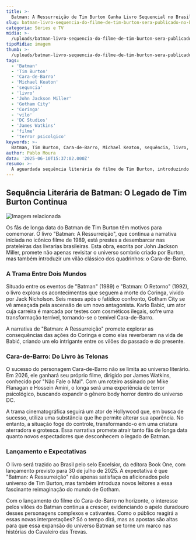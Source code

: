 ```yaml
---
title: >-
  Batman: A Ressurreição de Tim Burton Ganha Livro Sequencial no Brasil com Vilão Inédito
slug: batman-livro-sequencia-do-filme-de-tim-burton-sera-publicado-no-brasil-saiba-os-detalhes
categoria: Séries e TV
midia: >-
  /uploads/batman-livro-sequencia-do-filme-de-tim-burton-sera-publicado-no-brasil-saiba-os-detalhes-thumb.png
tipoMidia: imagem
thumb: >-
  /uploads/batman-livro-sequencia-do-filme-de-tim-burton-sera-publicado-no-brasil-saiba-os-detalhes-thumb.png
tags:
  - 'Batman'
  - 'Tim Burton'
  - 'Cara-de-Barro'
  - 'Michael Keaton'
  - 'sequncia'
  - 'livro'
  - 'John Jackson Miller'
  - 'Gotham City'
  - 'Coringa'
  - 'vilo'
  - 'DC Studios'
  - 'James Watkins'
  - 'filme'
  - 'terror psicolgico'
keywords: >-
  Batman, Tim Burton, Cara-de-Barro, Michael Keaton, sequência, livro, John Jackson Miller, Gotham City, Coringa, vilão, DC Studios, James Watkins, filme, terror psicológico
author: Pablo Moura
data: '2025-06-10T15:37:02.000Z'
resumo: >-
  A aguardada sequência literária do filme de Tim Burton, introduzindo o vilão Cara-de-Barro, chega às livrarias brasileiras. Descubra como essa história expande o universo do Batman de Michael Keaton.
---
```


## Sequência Literária de Batman: O Legado de Tim Burton Continua

![Imagem relacionada](/uploads/batman-livro-sequencia-do-filme-de-tim-burton-sera-publicado-no-brasil-saiba-os-detalhes-0.png)

Os fãs de longa data do Batman de Tim Burton têm motivos para comemorar. O livro "Batman: A Ressurreição", que continua a narrativa iniciada no icônico filme de 1989, está prestes a desembarcar nas prateleiras das livrarias brasileiras. Esta obra, escrita por John Jackson Miller, promete não apenas revisitar o universo sombrio criado por Burton, mas também introduzir um vilão clássico dos quadrinhos: o Cara-de-Barro.

### A Trama Entre Dois Mundos

Situado entre os eventos de "Batman" (1989) e "Batman: O Retorno" (1992), o livro explora os acontecimentos que seguem a morte do Coringa, vivido por Jack Nicholson. Seis meses após o fatídico confronto, Gotham City se vê ameaçada pela ascensão de um novo antagonista. Karlo Babić, um ator cuja carreira é marcada por testes com cosméticos ilegais, sofre uma transformação terrível, tornando-se o temível Cara-de-Barro.

A narrativa de "Batman: A Ressurreição" promete explorar as consequências das ações do Coringa e como elas reverberam na vida de Babić, criando um elo intrigante entre os vilões do passado e do presente.

### Cara-de-Barro: Do Livro às Telonas

O sucesso do personagem Cara-de-Barro não se limita ao universo literário. Em 2026, ele ganhará seu próprio filme, dirigido por James Watkins, conhecido por "Não Fale o Mal". Com um roteiro assinado por Mike Flanagan e Hossein Amini, o longa será uma experiência de terror psicológico, buscando expandir o gênero body horror dentro do universo DC.

A trama cinematográfica seguirá um ator de Hollywood que, em busca de sucesso, utiliza uma substância que lhe permite alterar sua aparência. No entanto, a situação foge do controle, transformando-o em uma criatura aterradora e grotesca. Essa narrativa promete atrair tanto fãs de longa data quanto novos espectadores que desconhecem o legado de Batman.

### Lançamento e Expectativas

O livro será trazido ao Brasil pelo selo Excelsior, da editora Book One, com lançamento previsto para 30 de julho de 2025. A expectativa é que "Batman: A Ressurreição" não apenas satisfaça os aficionados pelo universo de Tim Burton, mas também introduza novos leitores a essa fascinante reimaginação do mundo de Gotham.

Com o lançamento do filme do Cara-de-Barro no horizonte, o interesse pelos vilões do Batman continua a crescer, evidenciando o apelo duradouro desses personagens complexos e cativantes. Como o público reagirá a essas novas interpretações? Só o tempo dirá, mas as apostas são altas para que essa expansão do universo Batman se torne um marco nas histórias do Cavaleiro das Trevas.